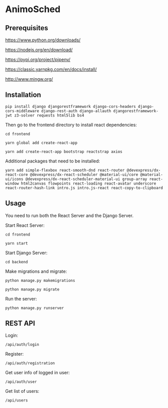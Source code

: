 # AnimoSched

## Prerequisites

https://www.python.org/downloads/

https://nodejs.org/en/download/

https://pypi.org/project/pipenv/

https://classic.yarnpkg.com/en/docs/install/

http://www.mingw.org/

## Installation

`pip install django djangorestframework django-cors-headers django-cors-middleware django-rest-auth django-allauth djangorestframework-jwt z3-solver requests html5lib bs4`

Then go to the frontend directory to install react dependencies:

`cd frontend`

`yarn global add create-react-app`

`yarn add create-react-app bootstrap reactstrap axios`

Additional packages that need to be installed:

`yarn add simple-flexbox react-smooth-dnd react-router @devexpress/dx-react-core @devexpress/dx-react-scheduler @material-ui/core @material-ui/icons @devexpress/dx-react-scheduler-material-ui group-array react-window html2canvas flowpoints react-loading react-avatar underscore react-router-hash-link intro.js intro.js-react react-copy-to-clipboard`

## Usage

You need to run both the React Server and the Django Server.

Start React Server:

`cd frontend`

`yarn start`

Start Django Server:

`cd backend`

Make migrations and migrate:

`python manage.py makemigrations`

`python manage.py migrate`

Run the server:

`python manage.py runserver`

## REST API

Login:

`/api/auth/login`

Register:

`/api/auth/registration`

Get user info of logged in user:

`/api/auth/user`

Get list of users:

`/api/users`
